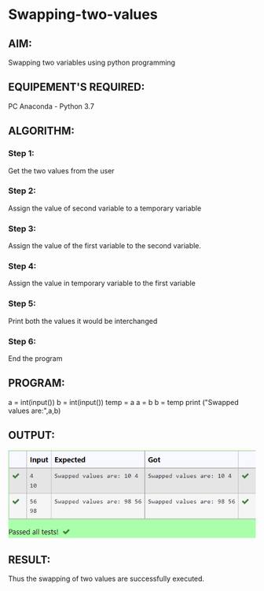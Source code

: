 # Swapping-two-values
## AIM:
Swapping two variables using python programming
## EQUIPEMENT'S REQUIRED: 
PC
Anaconda - Python 3.7
## ALGORITHM: 
### Step 1:
Get the two values from the user
### Step 2: 
Assign the value of second variable to a temporary variable 
### Step 3: 
Assign the value of the first variable to the second variable.
### Step 4:  
Assign the value in temporary variable to the first variable
### Step 5: 
Print both the values it would be interchanged
### Step 6: 
End the program
## PROGRAM:
a = int(input())
b = int(input())
temp = a 
a = b
b = temp
print ("Swapped values are:",a,b)

## OUTPUT: 
![OUTPUT image](/IMAGES/swappingvariables.png)

## RESULT:
Thus the swapping of two values are successfully executed.



